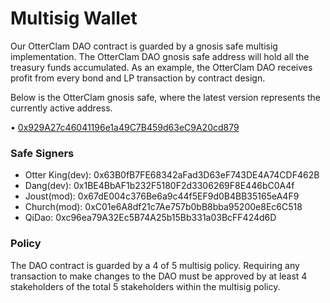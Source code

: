 # Multisig Wallet

Our OtterClam DAO contract is guarded by a gnosis safe multisig implementation. The OtterClam DAO gnosis safe address will hold all the treasury funds accumulated. As an example, the OtterClam DAO receives profit from every bond and LP transaction by contract design.

Below is the OtterClam gnosis safe, where the latest version represents the currently active address.

• [0x929A27c46041196e1a49C7B459d63eC9A20cd879](https://polygon.gnosis-safe.io/app/#/safes/0x929A27c46041196e1a49C7B459d63eC9A20cd879)

### Safe Signers

* Otter King(dev): 0x63B0fB7FE68342aFad3D63eF743DE4A74CDF462B
* Dang(dev): 0x1BE4BbAF1b232F5180F2d3306269F8E446bC0A4f
* Joust(mod): 0x67dE004c376Be6a9c44f5EF9d0B4BB35165eA4F9
* Church(mod): 0xC01e6A8df21c7Ae757b0bB8bba95200e8Ec6C518
* QiDao: 0xc96ea79A32Ec5B74A25b15Bb331a03BcFF424d6D

### Policy

The DAO contract is guarded by a 4 of 5 multisig policy. Requiring any transaction to make changes to the DAO must be approved by at least 4 stakeholders of the total 5 stakeholders within the multisig policy.
